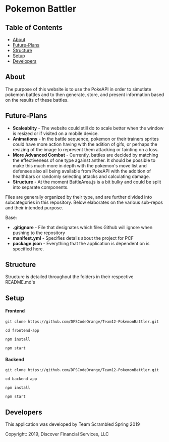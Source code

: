 # Pokemon Battler

## Table of Contents

- [About](#About)
- [Future-Plans](#Future-Plans)
- [Structure](#Structure)
- [Setup](#Setup)
- [Developers](#Developers)

## About

The purpose of this website is to use the PokeAPI in order to simutlate pokemon battles and to then generate, store, and present information based on the results of these battles.  

## Future-Plans

* **Scaleablity** - The website could still do to scale better when the window is resized or if visited on a mobile device.
* **Animations** - In the battle sequence, pokemon or their trainers sprites could have more action having with the adition of gifs, or perhaps the resizing of the image to represent them attacking or fainting on a loss.
* **More Advanced Combat** - Currently, battles are decided by matching the effectiveness of one type against anther.  It should be possible to make this much more in depth with the pokemon's move list and defenses also all being available from PokeAPI with the addition of healthbars or randomly selecting attacks and calculating damage.  
* **Structure** - At the moment BattleArea.js is a bit bulky and could be split into separate components.



Files are generally organized by their type, and are further divided into subcategories in this repository. Below elaborates on the various sub-repos and their intended purpose.

Base:

 * **.gitignore** - File that designates which files Github will ignore when pushing to the repository
 * **manifest.yml** - Specifies details about the project for PCF
 * **package.json** - Everything that the application is dependent on is specified here.

## Structure

Structure is detailed throughout the folders in their respective README.md's

## Setup

#### Frontend

`git clone https://github.com/DFSCodeOrange/Team12-PokemonBattler.git`

`cd frontend-app`

`npm install`

`npm start`

#### Backend
`git clone https://github.com/DFSCodeOrange/Team12-PokemonBattler.git`

`cd backend-app`

`npm install`

`npm start`

## Developers

This application was developed by Team Scrambled Spring 2019

Copyright: 2019, Discover Financial Services, LLC
